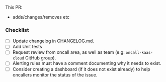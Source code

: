 This PR:

- adds/changes/removes etc

<!--
Changelog must always be updated.
-->

### Checklist

- [ ] Update changelog in CHANGELOG.md.
- [ ] Add Unit tests
- [ ] Request review from oncall area, as well as team (e.g: `oncall-kaas-cloud` GitHub group).
- [ ] Alerting rules must have a comment documenting why it needs to exist.
- [ ] Consider creating a dashboard (if it does not exist already) to help oncallers monitor the status of the issue.

